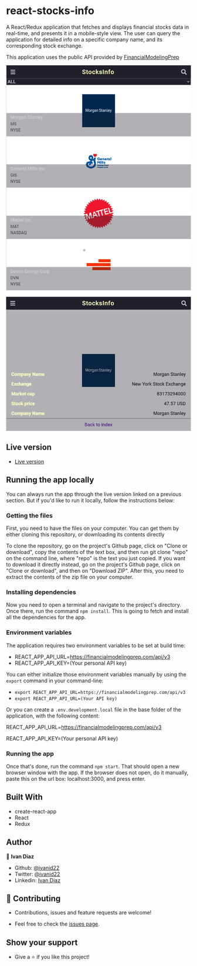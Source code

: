 # react-stocks-info

A React/Redux application that fetches and displays financial stocks data in real-time, and presents it in a mobile-style view. The user can query the application for detailed info on a specific company name, and its corresponding stock exchange.

This application uses the public API provided by [FinancialModelingPrep](https://financialmodelingprep.com/)

![index](./capture-1.png)

![detail](./capture-2.png)

## Live version

- [Live version](https://react-stocks-info.netlify.app/)
  
## Running the app locally
You can always run the app through the live version linked on a previous section. But if you'd like to run it locally, follow the instructions below:

### Getting the files
First, you need to have the files on your computer. You can get them by either cloning this repository, or downloading its contents directly

To clone the repository, go on the project's Github page, click on "Clone or download", copy the contents of the text box, and then run git clone "repo" on the command line, where "repo" is the text you just copied.
If you want to download it directly instead, go on the project's Github page, click on "Clone or download", and then on "Download ZIP". After this, you need to extract the contents of the zip file on your computer.

### Installing dependencies
Now you need to open a terminal and navigate to the project's directory. Once there, run the command `npm install`. This is going to fetch and install all the dependencies for the app.

### Environment variables
The application requires two environment variables to be set at build time:

- REACT_APP_API_URL=https://financialmodelingprep.com/api/v3
- REACT_APP_API_KEY=(Your personal API key)

You can either initialize those environment variables manually by using the `export` command in your command-line:

- `export REACT_APP_API_URL=https://financialmodelingprep.com/api/v3`
- `export REACT_APP_API_URL=(Your API key)`

Or you can create a `.env.development.local` file in the base folder of the application, with the following content:

REACT_APP_API_URL=https://financialmodelingprep.com/api/v3

REACT_APP_API_KEY=(Your personal API key)

### Running the app
Once that's done, run the command `npm start`. That should open a new browser window with the app. If the browser does not open, do it manually, paste this on the url box: localhost:3000, and press enter.

## Built With
  - create-react-app
  - React
  - Redux

## Author

👤 **Ivan Diaz**

  - Github: [@ivanid22](https://github.com/ivanid22)
  - Twitter: [@ivanid22](https://twitter.com/ivanid22)
  - Linkedin: [Ivan Diaz](www.linkedin.com/in/ivanid22)


## 🤝 Contributing

  - Contributions, issues and feature requests are welcome!

  - Feel free to check the [issues page](./issues).

## Show your support

  - Give a ⭐️ if you like this project!
  